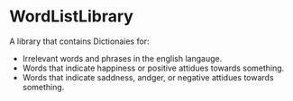 # WordListLibrary
A library that contains Dictionaies for:
- Irrelevant words and phrases in the english langauge.
- Words that indicate happiness or positive attidues towards something.
- Words that indicate saddness, andger, or negative attidues towards something.
